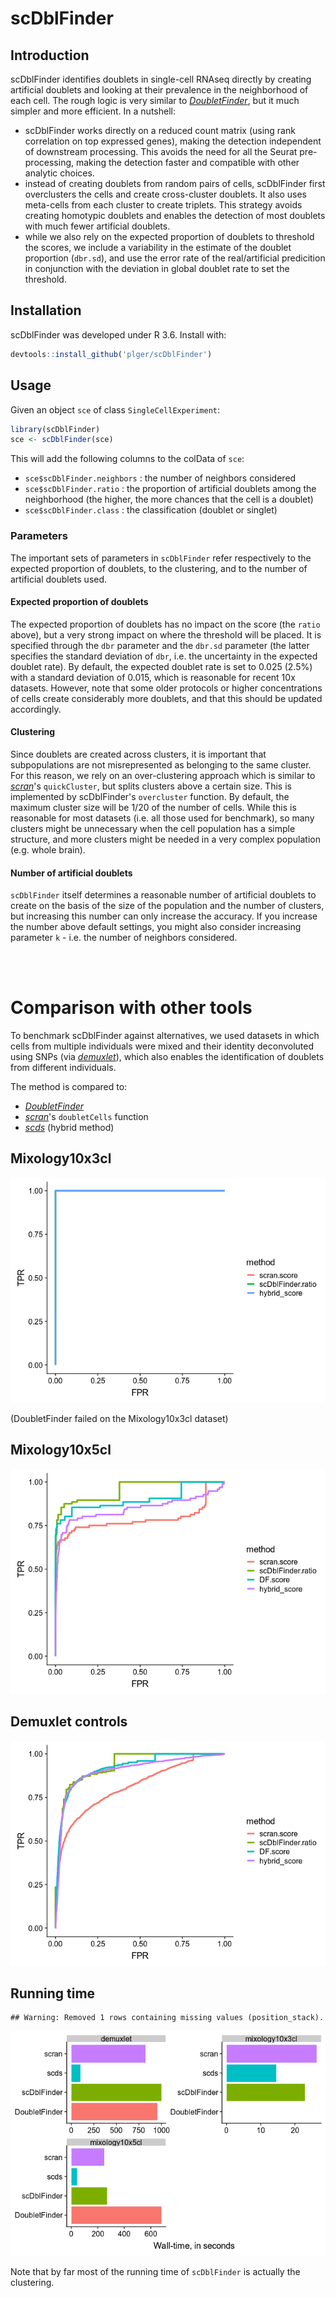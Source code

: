 # scDblFinder

## Introduction

scDblFinder  identifies doublets in single-cell RNAseq directly by creating artificial doublets and looking at their prevalence in the neighborhood of each cell. The rough logic is very similar to *[DoubletFinder](https://github.com/chris-mcginnis-ucsf/DoubletFinder)*, but it much simpler and more efficient. In a nutshell:

* scDblFinder works directly on a reduced count matrix (using rank correlation on top expressed genes), making the detection independent of downstream processing. This avoids the need for all the Seurat pre-processing, making the detection faster and compatible with other analytic choices.
* instead of creating doublets from random pairs of cells, scDblFinder first overclusters the cells and create cross-cluster doublets. It also uses meta-cells from each cluster to create triplets. This strategy avoids creating homotypic doublets and enables the detection of most doublets with much fewer artificial doublets.
* while we also rely on the expected proportion of doublets to threshold the scores, we include a variability in the estimate of the doublet proportion (`dbr.sd`), and use the error rate of the real/artificial predicition in conjunction with the deviation in global doublet rate to set the threshold.

## Installation

scDblFinder was developed under R 3.6. Install with:

```r
devtools::install_github('plger/scDblFinder')
```

## Usage

Given an object `sce` of class `SingleCellExperiment`:

```r
library(scDblFinder)
sce <- scDblFinder(sce)
```

This will add the following columns to the colData of `sce`:

* `sce$scDblFinder.neighbors` : the number of neighbors considered
* `sce$scDblFinder.ratio` :  the proportion of artificial doublets among the neighborhood (the higher, the more chances that the cell is a doublet)
* `sce$scDblFinder.class` : the classification (doublet or singlet)

### Parameters

The important sets of parameters in `scDblFinder` refer respectively to the expected proportion of doublets, to the clustering, and to the number of artificial doublets used.

#### Expected proportion of doublets

The expected proportion of doublets has no impact on the score (the `ratio` above), but a very strong impact on where the threshold will be placed. It is specified through the `dbr` parameter and the `dbr.sd` parameter (the latter specifies the standard deviation of `dbr`, i.e. the uncertainty in the expected doublet rate). By default, the expected doublet rate is set to 0.025 (2.5\%) with a standard deviation of 0.015, which is reasonable for recent 10x datasets. However, note that some older protocols or higher concentrations of cells create considerably more doublets, and that this should be updated accordingly.

#### Clustering

Since doublets are created across clusters, it is important that subpopulations are not misrepresented as belonging to the same cluster. For this reason, we rely on an over-clustering approach which is similar to *[scran](https://bioconductor.org/packages/3.9/scran)*'s `quickCluster`, but splits clusters above a certain size. This is implemented by scDblFinder's `overcluster` function. By default, the maximum cluster size will be 1/20 of the number of cells. While this is reasonable for most datasets (i.e. all those used for benchmark), so many clusters might be unnecessary when the cell population has a simple structure, and more clusters might be needed in a very complex population (e.g. whole brain).

#### Number of artificial doublets

`scDblFinder` itself determines a reasonable number of artificial doublets to create on the basis of the size of the population and the number of clusters, but increasing this number can only increase the accuracy. If you increase the number above default settings, you might also consider increasing parameter `k` - i.e. the number of neighbors considered.

<br/><br/>

# Comparison with other tools

To benchmark scDblFinder against alternatives, we used datasets in which cells from multiple individuals were mixed and their identity deconvoluted using SNPs (via *[demuxlet](https://github.com/statgen/demuxlet)*), which also enables the identification of doublets from different individuals.

The method is compared to:

* *[DoubletFinder](https://github.com/chris-mcginnis-ucsf/DoubletFinder)*
* *[scran](https://bioconductor.org/packages/3.9/scran)*'s `doubletCells` function
* *[scds](https://bioconductor.org/packages/3.9/scds)* (hybrid method)

## Mixology10x3cl

![Accuracy of the doublet detection in the mixology10x3cl dataset (a mixture of 3 cancer cell lines). All methods perform very well.](scDblFinder_files/figure-html/ds1-1.png)

(DoubletFinder failed on the Mixology10x3cl dataset)

## Mixology10x5cl

![Accuracy of the doublet detection in the mixology10x5cl dataset (a mixture of 5 cancer cell lines).](scDblFinder_files/figure-html/ds2-1.png)

## Demuxlet controls

![Accuracy of the doublet detection in the demuxlet control (Batch 2) dataset (GSM2560248).](scDblFinder_files/figure-html/ds3-1.png)

## Running time


```
## Warning: Removed 1 rows containing missing values (position_stack).
```

![Running time for each method/dataset](scDblFinder_files/figure-html/runtime-1.png)

Note that by far most of the running time of `scDblFinder` is actually the clustering.
